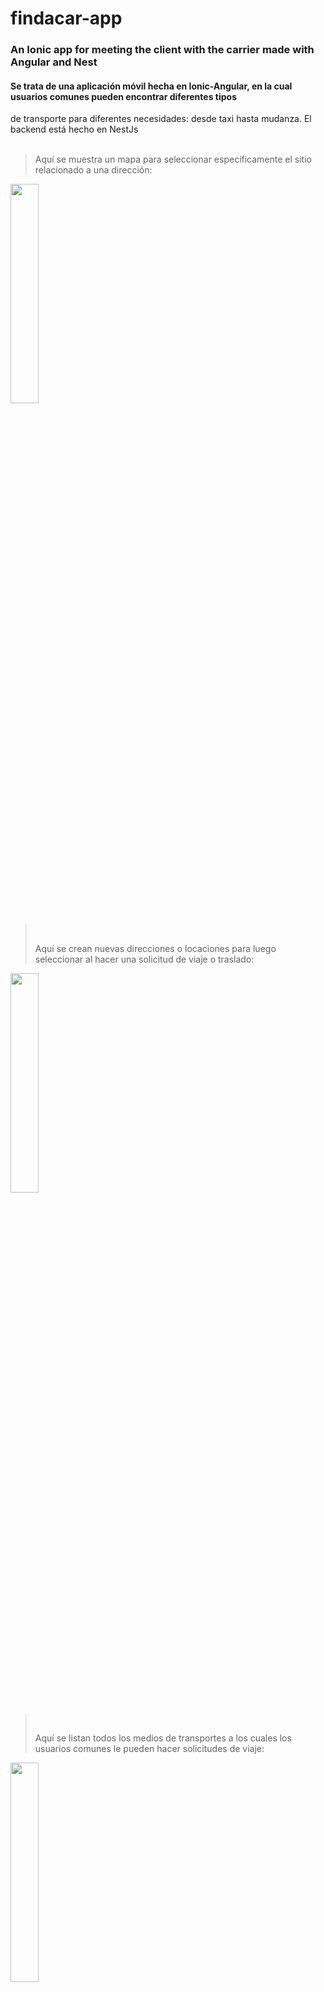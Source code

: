 # findacar-app
### An Ionic app for meeting the client with the carrier made with Angular and Nest

#### Se trata de una aplicación móvil hecha en Ionic-Angular, en la cual usuarios comunes pueden encontrar diferentes tipos 
de transporte para diferentes necesidades: desde taxi hasta mudanza. El backend está hecho en NestJs<br><br>

>
> Aquí se muestra un mapa para seleccionar
específicamente el sitio relacionado a una dirección:
<img src='https://github.com/ydgcdeveloper/findacar-app/assets/63915445/acabe768-b1c3-4c51-9286-ab88cde6be52' width='30%'>

> <br>
>
> Aquí se crean nuevas direcciones o locaciones
para luego seleccionar al hacer una solicitud 
de viaje o traslado:
<img src='https://github.com/ydgcdeveloper/findacar-app/assets/63915445/cc9692ab-e512-45ec-b6fb-c204b1f4d499' width='30%'>

> <br>
>
> Aquí se listan todos los medios de transportes 
a los cuales los usuarios comunes le pueden hacer
solicitudes de viaje:
<img src='https://github.com/ydgcdeveloper/findacar-app/assets/63915445/fdf07725-a22e-4376-ac87-92aec3521bce' width='30%'>
